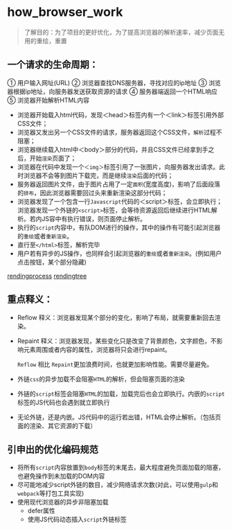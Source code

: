 # how_browser_work 
>了解目的：为了项目的更好优化，为了提高浏览器的解析速率，减少页面无用的重绘，重置

## 一个请求的生命周期：
① 用户输入网址(URL)
② 浏览器查找DNS服务器，寻找对应的ip地址
③ 浏览器根据ip地址，向服务器发送获取资源的请求
④ 服务器端返回一个HTML响应
⑤ 浏览器开始解析HTML内容
* 浏览器开始载入html代码，发现＜head＞标签内有一个＜link＞标签引用外部CSS文件；
*  浏览器又发出另一个CSS文件的请求，服务器返回这个CSS文件，`解析`过程不阻塞；
* 浏览器继续载入html中＜body＞部分的代码，并且CSS文件已经拿到手之后，开始`渲染`页面了；
*  浏览器在代码中发现一个`＜img＞`标签引用了一张图片，向服务器发出请求。此时浏览器不会等到图片下载完，而是继续`渲染`后面的代码；
* 服务器返回图片文件，由于图片占用了一定`面积`(宽度高度)，影响了后面段落的`排布`，因此浏览器需要回过头来重新渲染这部分代码；
* 浏览器发现了一个包含一行`Javascript`代码的＜script＞标签，会立即执行；浏览器发现一个外链的`<script>`标签，会等待资源返回后继续进行HTML解析。若内JS容中有执行错误，则页面停止解析。
* 执行的`script`内容中，有队DOM进行的操作，其中的操作有可能引起浏览器的`重绘`或者`重新渲染`。
* 直行至`</html>`标签，解析完毕
* 用户若有异步的JS操作，也同样会引起浏览器的`重绘`或者`重新渲染`。(例如用户点击按钮，某个部分隐藏)

[rendingprocess](blog_assets/redning_process.png)
[rendingtree](blog_assets/rendingtree.png)

## 重点释义：
* Reflow 
  释义：浏览器发现某个部分的变化，影响了布局，就需要重新回去渲染。
* Repaint 
  释义：浏览器发现，某些变化只是改变了背景颜色，文字颜色，不影响元素周围或者内容的属性，浏览器将只会进行repaint。

  `Reflow` 相比 `Repaint`更加浪费时间，也就更加影响性能。需要尽量避免。

* 外链`css`的异步加载不会阻塞`HTML`的解析，但会阻塞页面的渲染

* 外链的`script`标签会阻塞`HTML`的加载，加载完后也会立即执行。内嵌的`script`标签的JS代码也会遇到就立即执行

* 无论外链，还是内嵌。JS代码中的运行若出错，HTML会停止解析。（包括页面的渲染、其它资源的下载）

## 引申出的优化编码规范
* 将所有`script`内容放置到`body`标签的末尾去，最大程度避免页面加载的阻塞，也避免操作到未加载的DOM内容
* 尽可能地减少script外链的数目，减少网络请求次数(对此，可以使用`gulp`和`webpack`等打包工具实现)
* 使用现代浏览器的异步非阻塞加载
  * defer属性
  * 使用JS代码动态插入`script`外链标签
